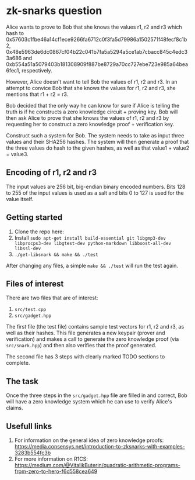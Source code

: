 # zk-snarks question #

Alice wants to prove to Bob that she knows the values r1, r2 and r3 which hash to 0x57603c1fbe46a14cf1ece9266fa6712c0f3fa5d79986a1502571f48fecf8c1b2, 
0x48e5963de6dc0867cf04b22c041b7fa5a5294a5ce1ab7cbacc845c4edc33a686 and 0xb554a51a5079403b181308909f887be8729a70cc727ebe723e985a64bea6fec1, respectively. 

However, Alice doesn't want to tell Bob the values of r1, r2 and r3. In an attempt to convice Bob that she knows the values for r1, r2 and r3, she mentions that r1 + r2 = r3.

Bob decided that the only way he can know for sure if Alice is telling the truth is if he constructs a zero knowledge circuit + proving key. Bob will then ask Alice to prove 
that she knows the values of r1, r2 and r3 by requesting her to construct a zero knowledge proof  + verification key.

Construct such a system for Bob. The system needs to take as input three values and their SHA256 hashes. The system will then generate a proof that the three values do hash to the 
given hashes, as well as that value1 + value2 = value3.

## Encoding of r1, r2 and r3 ##

The input values are 256 bit, big-endian binary encoded numbers. Bits 128 to 255 of the input values is used as a salt and bits 0 to 127 is used for the value itself.

## Getting started ##

1. Clone the repo here:
2. Install `sudo apt-get install build-essential git libgmp3-dev libprocps3-dev libgtest-dev python-markdown libboost-all-dev libssl-dev`
3. `./get-libsnark && make && ./test`

After changing any files, a simple `make && ./test` will run the test again.

## Files of interest ##

There are two files that are of interest:

1. `src/test.cpp`
2. `src/gadget.hpp`

The first file (the test file) contains sample test vectors for r1, r2 and r3, as well as their hashes. This file generates a new keypair (prover and verification) and makes a call to 
generate the zero knowledge proof (via `src/snark.hpp`) and then also verifies that the proof generated.

The second file has 3 steps with clearly marked TODO sections to complete. 

## The task ##

Once the three steps in the `src/gadget.hpp` file are filled in and correct, Bob will have a zero knowledge system which he can use to verify Alice's claims.

## Usefull links ##

1. For information on the general idea of zero knowledge proofs: https://media.consensys.net/introduction-to-zksnarks-with-examples-3283b554fc3b
2. For more information on R1CS: https://medium.com/@VitalikButerin/quadratic-arithmetic-programs-from-zero-to-hero-f6d558cea649


